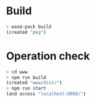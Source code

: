 # Build

```sh
> wasm-pack build
(created "pkg")
```

# Operation check

```sh
> cd www
> npm run build
(created "www/dist/")
> npm run start
(and access "localhost:8080/")
```